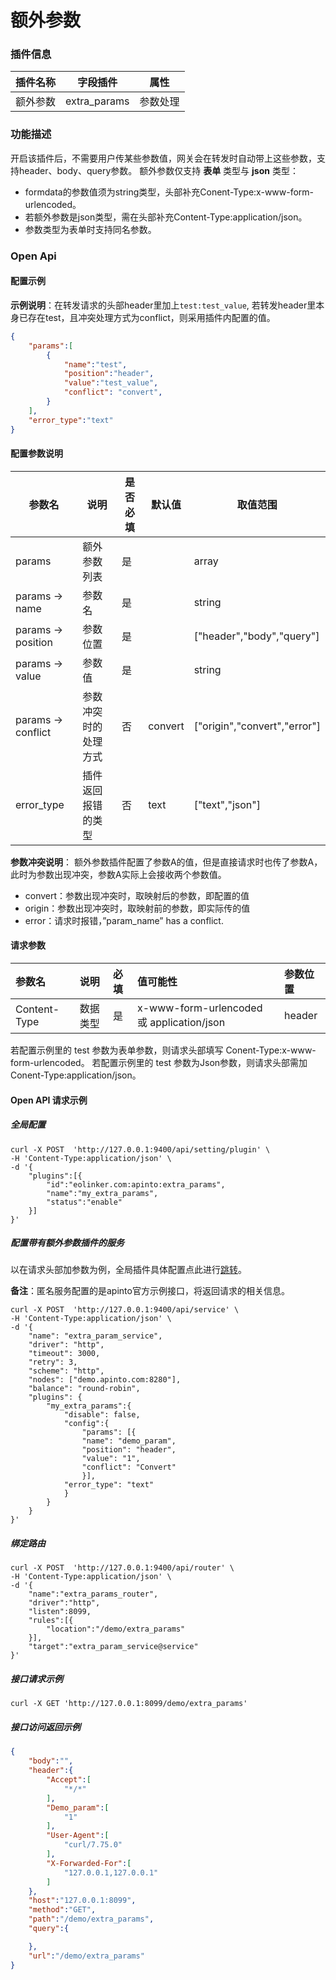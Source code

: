 # 额外参数
### 插件信息

| 插件名称 | 字段插件     | 属性     |
| -------- | ------------ | -------- |
| 额外参数 | extra_params | 参数处理 |

### 功能描述

开启该插件后，不需要用户传某些参数值，网关会在转发时自动带上这些参数，支持header、body、query参数。
额外参数仅支持 **表单** 类型与 **json** 类型：

- formdata的参数值须为string类型，头部补充Conent-Type:x-www-form-urlencoded。
- 若额外参数是json类型，需在头部补充Content-Type:application/json。
- 参数类型为表单时支持同名参数。



### Open Api

#### 配置示例

**示例说明**：在转发请求的头部header里加上`test:test_value`, 若转发header里本身已存在test，且冲突处理方式为conflict，则采用插件内配置的值。

```json
{
    "params":[
        {
            "name":"test",
            "position":"header",
            "value":"test_value",
            "conflict": "convert",
        }
    ],
    "error_type":"text"
}
```



#### 配置参数说明

| 参数名             | 说明                 | 是否必填 | 默认值  | 取值范围                     |
| ------------------ | -------------------- | -------- | ------- | ---------------------------- |
| params             | 额外参数列表         | 是       |         | array                        |
| params -> name     | 参数名               | 是       |         | string                       |
| params -> position | 参数位置             | 是       |         | ["header","body","query"]    |
| params -> value    | 参数值               | 是       |         | string                       |
| params -> conflict | 参数冲突时的处理方式 | 否       | convert | ["origin","convert","error"] |
| error_type         | 插件返回报错的类型   | 否       | text    | ["text","json"]              |

**参数冲突说明**：
额外参数插件配置了参数A的值，但是直接请求时也传了参数A，此时为参数出现冲突，参数A实际上会接收两个参数值。

- convert：参数出现冲突时，取映射后的参数，即配置的值
- origin：参数出现冲突时，取映射前的参数，即实际传的值
- error：请求时报错，”param_name” has a conflict.

#### 请求参数

| 参数名       | 说明     | 必填 | 值可能性                                  | 参数位置 |
| :----------- | :------- | :--- | :---------------------------------------- | :------- |
| Content-Type | 数据类型 | 是   | x-www-form-urlencoded 或 application/json | header   |

若配置示例里的 test 参数为表单参数，则请求头部填写 Conent-Type:x-www-form-urlencoded。
若配置示例里的 test 参数为Json参数，则请求头部需加 Conent-Type:application/json。



#### Open API 请求示例

##### 全局配置

```shell
curl -X POST  'http://127.0.0.1:9400/api/setting/plugin' \
-H 'Content-Type:application/json' \
-d '{
    "plugins":[{
        "id":"eolinker.com:apinto:extra_params",
        "name":"my_extra_params",
        "status":"enable"
    }]
}'
```

##### 配置带有额外参数插件的服务

以在请求头部加参数为例，全局插件具体配置点此进行[跳转](/docs/apinto/plugins)。

**备注**：匿名服务配置的是apinto官方示例接口，将返回请求的相关信息。

```shell
curl -X POST  'http://127.0.0.1:9400/api/service' \
-H 'Content-Type:application/json' \
-d '{
    "name": "extra_param_service",
    "driver": "http",
    "timeout": 3000,
    "retry": 3,
    "scheme": "http",
    "nodes": ["demo.apinto.com:8280"],
    "balance": "round-robin",
    "plugins": {
        "my_extra_params":{
            "disable": false,
            "config":{
                "params": [{
                "name": "demo_param",
                "position": "header",
                "value": "1",
                "conflict": "Convert"
                }],
            "error_type": "text"
            }
        }
    }
}'
```

##### 绑定路由

```shell
curl -X POST  'http://127.0.0.1:9400/api/router' \
-H 'Content-Type:application/json' \
-d '{
    "name":"extra_params_router",
    "driver":"http",
    "listen":8099,
    "rules":[{
        "location":"/demo/extra_params"
    }],
    "target":"extra_param_service@service"
}'
```

##### 接口请求示例

```shell
curl -X GET 'http://127.0.0.1:8099/demo/extra_params'
```

##### 接口访问返回示例

```json
{
    "body":"",
    "header":{
        "Accept":[
            "*/*"
        ],
        "Demo_param":[
            "1"
        ],
        "User-Agent":[
            "curl/7.75.0"
        ],
        "X-Forwarded-For":[
            "127.0.0.1,127.0.0.1"
        ]
    },
    "host":"127.0.0.1:8099",
    "method":"GET",
    "path":"/demo/extra_params",
    "query":{

    },
    "url":"/demo/extra_params"
}
```

